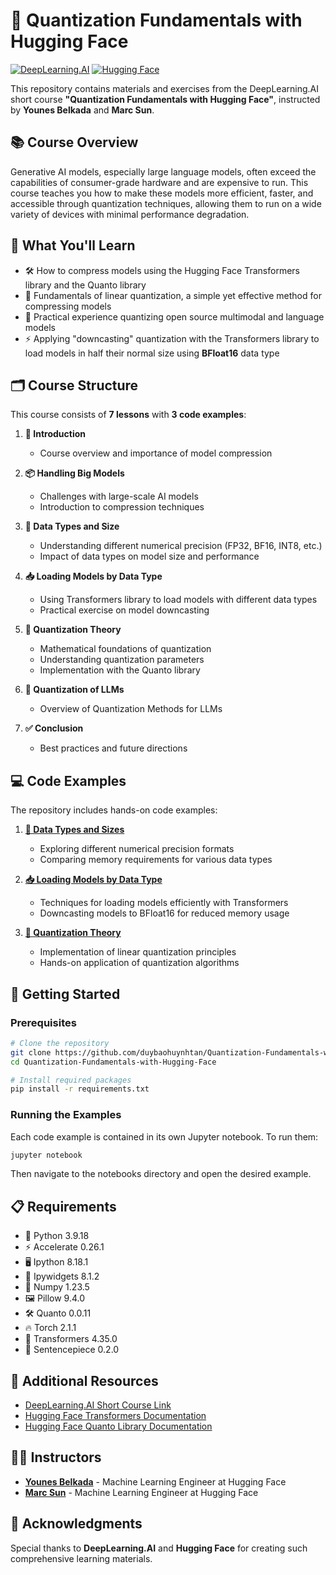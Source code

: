 # 🚀 Quantization Fundamentals with Hugging Face

[![DeepLearning.AI](https://img.shields.io/badge/DeepLearning.AI-Short%20Course-blue)](https://www.deeplearning.ai/short-courses/quantization-fundamentals-with-hugging-face)
[![Hugging Face](https://img.shields.io/badge/Hugging%20Face-Transformers-yellow)](https://huggingface.co)

This repository contains materials and exercises from the DeepLearning.AI short course **"Quantization Fundamentals with Hugging Face"**, instructed by **Younes Belkada** and **Marc Sun**.

## 📚 Course Overview

Generative AI models, especially large language models, often exceed the capabilities of consumer-grade hardware and are expensive to run. This course teaches you how to make these models more efficient, faster, and accessible through quantization techniques, allowing them to run on a wide variety of devices with minimal performance degradation.

## 🎯 What You'll Learn

- 🛠️ How to compress models using the Hugging Face Transformers library and the Quanto library
- 📏 Fundamentals of linear quantization, a simple yet effective method for compressing models
- 🧪 Practical experience quantizing open source multimodal and language models
- ⚡ Applying "downcasting" quantization with the Transformers library to load models in half their normal size using **BFloat16** data type

## 🗂️ Course Structure

This course consists of **7 lessons** with **3 code examples**:

1. **📖 Introduction**
   - Course overview and importance of model compression

2. **📦 Handling Big Models**
   - Challenges with large-scale AI models
   - Introduction to compression techniques

3. **🔢 Data Types and Size**
   - Understanding different numerical precision (FP32, BF16, INT8, etc.)
   - Impact of data types on model size and performance

4. **📥 Loading Models by Data Type**
   - Using Transformers library to load models with different data types
   - Practical exercise on model downcasting

5. **📐 Quantization Theory**
   - Mathematical foundations of quantization
   - Understanding quantization parameters
   - Implementation with the Quanto library

6. **🤖 Quantization of LLMs**
   - Overview of Quantization Methods for LLMs

7. **✅ Conclusion**
   - Best practices and future directions

## 💻 Code Examples

The repository includes hands-on code examples:

1. [**🔢 Data Types and Sizes**](https://github.com/duybaohuynhtan/Quantization-Fundamentals-with-Hugging-Face/tree/master/03.%20Data%20Types%20and%20Sizes)
   - Exploring different numerical precision formats
   - Comparing memory requirements for various data types

2. [**📥 Loading Models by Data Type**](https://github.com/duybaohuynhtan/Quantization-Fundamentals-with-Hugging-Face/tree/master/04.%20Loading%20Models%20by%20data%20type)
   - Techniques for loading models efficiently with Transformers
   - Downcasting models to BFloat16 for reduced memory usage

3. [**📐 Quantization Theory**](https://github.com/duybaohuynhtan/Quantization-Fundamentals-with-Hugging-Face/tree/master/05.%20Quantization%20Theory)
   - Implementation of linear quantization principles
   - Hands-on application of quantization algorithms

## 🚀 Getting Started

### Prerequisites

```bash
# Clone the repository
git clone https://github.com/duybaohuynhtan/Quantization-Fundamentals-with-Hugging-Face.git
cd Quantization-Fundamentals-with-Hugging-Face

# Install required packages
pip install -r requirements.txt
```

### Running the Examples

Each code example is contained in its own Jupyter notebook. To run them:

```bash
jupyter notebook
```

Then navigate to the notebooks directory and open the desired example.

## 📋 Requirements

- 🐍 Python 3.9.18
- ⚡ Accelerate 0.26.1
- 🖥️ Ipython 8.18.1
- 🧩 Ipywidgets 8.1.2
- 🔢 Numpy 1.23.5
- 🖼️ Pillow 9.4.0
- 🛠️ Quanto 0.0.11
- 🔥 Torch 2.1.1
- 🤗 Transformers 4.35.0
- 📝 Sentencepiece 0.2.0

## 🔗 Additional Resources

- [DeepLearning.AI Short Course Link](https://www.deeplearning.ai/short-courses/quantization-fundamentals-with-hugging-face)
- [Hugging Face Transformers Documentation](https://huggingface.co/docs/transformers/index)
- [Hugging Face Quanto Library Documentation](https://huggingface.co/docs/transformers/v4.46.2/en/quantization/quanto)

## 👨‍🏫 Instructors

- [**Younes Belkada**](https://www.linkedin.com/in/younes-belkada-b1a903145/?locale=en_US) - Machine Learning Engineer at Hugging Face
- [**Marc Sun**](https://www.linkedin.com/in/marc-sun/) - Machine Learning Engineer at Hugging Face

## 🙏 Acknowledgments

Special thanks to **DeepLearning.AI** and **Hugging Face** for creating such comprehensive learning materials.